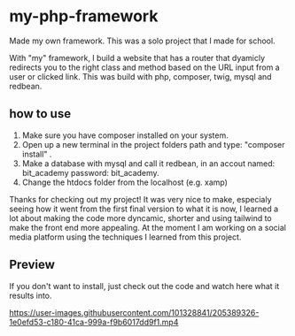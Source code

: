 # my-php-framework
Made my own framework. This was a solo project that I made for school.

With "my" framework, I build a website  that has a router that dyamicly redirects you to the right class and method based on the URL input from a user or clicked link. 
This was build with php, composer, twig, mysql and redbean.

## how to use

1. Make sure you have composer installed on your system.
2. Open up a new terminal in the project folders path and type: "composer install" .
3. Make a database with mysql and call it redbean, in an accout named: bit_academy password: bit_academy.
4. Change the htdocs folder from the localhost (e.g. xamp)  

Thanks for checking out my project!
It was very nice to make, especialy seeing how it went from the first final version to what it is now,
I learned a lot about making the code more dyncamic, shorter and using tailwind to make the front end more appealing.
At the moment I am working on a social media platform using the techniques I learned from this project.

## Preview

If you don't want to install, just check out the code and watch here what it results into.

https://user-images.githubusercontent.com/101328841/205389326-1e0efd53-c180-41ca-999a-f9b6017dd9f1.mp4
